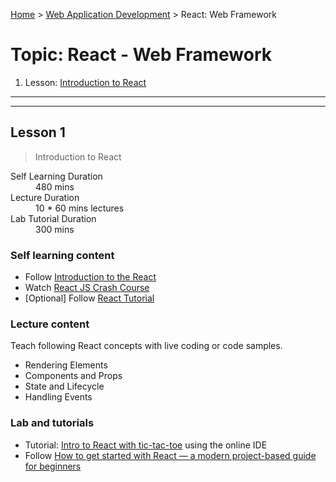 [Home](../README.md) > [Web Application Development](./README.md) > React: Web Framework

# Topic: React - Web Framework

1. Lesson: [Introduction to React](#lesson-1)

---

---

## Lesson 1

> Introduction to React

<dl>
<dt>Self Learning Duration</dt>
<dd>480 mins</dd>
<dt>Lecture Duration</dt>
<dd>10 * 60 mins lectures</dd>
<dt>Lab Tutorial Duration</dt>
<dd>300 mins</dd>
</dl>

### Self learning content

- Follow [Introduction to the React](https://www.freecodecamp.org/learn/front-end-libraries/react/)
- Watch [React JS Crash Course](https://www.youtube.com/watch?v=sBws8MSXN7A)
- [Optional] Follow [React Tutorial](https://www.w3schools.com/react/default.asp)

### Lecture content

Teach following React concepts with live coding or code samples.
- Rendering Elements
- Components and Props
- State and Lifecycle
- Handling Events

### Lab and tutorials

- Tutorial: [Intro to React with tic-tac-toe](https://reactjs.org/tutorial/tutorial.html) using the online IDE
- Follow [How to get started with React — a modern project-based guide for beginners](https://www.freecodecamp.org/news/getting-started-with-react-a-modern-project-based-guide-for-beginners-including-hooks-2/)
